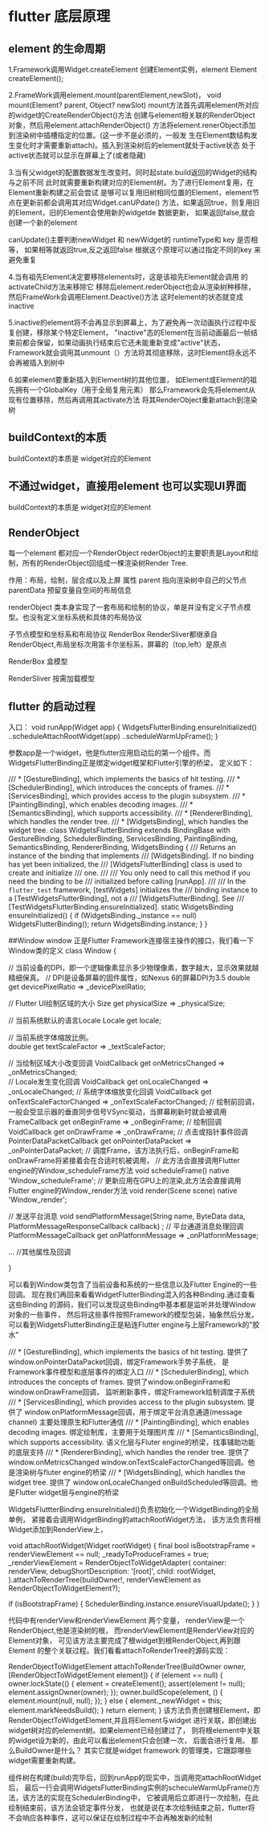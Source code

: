# flutter 底层原理

## element 的生命周期
1.Framework调用Widget.createElement 创建Element实例，element
Element createElement();

2.FrameWork调用element.mount(parentElement,newSlot)，
void mount(Element? parent, Object? newSlot)
mount方法首先调用element所对应的widget的CreateRenderObject()方法
创建与element相关联的RenderObject对象，然后用element.attachRenderObject()
方法将element.renerObject添加到渲染树中插槽指定的位置。(这一步不是必须的，一般发
生在Element数结构发生变化时才需要重新attach)。插入到渲染树后的element就处于active状态
处于active状态就可以显示在屏幕上了(或者隐藏)

3.当有父widget的配置数据发生改变时。同时起state.build返回的Widget的结构与之前不同
此时就需要重新构建对应的Element树。为了进行Element复用，在Element重新构建之前会尝试
是够可以复用旧树相同位置的Element，element节点在更新前都会调用其对应Widget.canUPdate()
方法，如果返回true，则复用旧的Element，旧的Element会使用新的widgetde 数据更新，
如果返回false,就会创建一个新的element

canUpdate()主要判断newWidget 和 newWidget的 runtimeType和 key 是否相等，
如果相等就返回true,反之返回false
根据这个原理可以通过指定不同的key 来避免重复

4.当有祖先Element决定要移除elements时，这是该祖先Element就会调用
的activateChild方法来移除它
移除后element.rederObject也会从渲染树种移除，
然后FrameWork会调用Element.Deactive()方法
这时element的状态就变成inactive

5.inactive的element将不会再显示到屏幕上，为了避免再一次动画执行过程中反复创建，移除某个特定Element，
"inactive"态的Element在当前动画最后一帧结束前都会保留，如果动画执行结束后它还未能重新变成"active"状态，
Framework就会调用其unmount（）方法将其彻底移除，这时Element将永远不会再被插入到树中

6.如果element要重新插入到Element树的其他位置，
如Element或Element的祖先拥有一个GlobalKey（用于全局复用元素）
那么Framework会先将element从现有位置移除，然后再调用其activate方法
将其RenderObject重新attach到渲染树

## buildContext的本质
buildContext的本质是 widget对应的Element


## 不通过widget，直接用element 也可以实现UI界面
buildContext的本质是 widget对应的Element

## RenderObject
每一个element 都对应一个RenderObject
rederObject的主要职责是Layout和绘制，所有的RenderObject回组成一棵渲染树Render Tree.

作用：布局，绘制，层合成以及上屏
属性
parent
   指向渲染树中自己的父节点
parentData
   预留变量自空间的布局信息

renderObject 类本身实现了一套布局和绘制的协议，单是并没有定义子节点模型。也没有定义坐标系统和具体的布局协议


子节点模型和坐标系和布局协议 
RenderBox RenderSliver都继承自RenderObject,布局坐标次用笛卡尔坐标系，屏幕的（top,left）是原点

RenderBox 盒模型

RenderSliver 按需加载模型

## flutter 的启动过程

入口：
void runApp(Widget app) {
WidgetsFlutterBinding.ensureInitialized()
..scheduleAttachRootWidget(app)
..scheduleWarmUpFrame();
}

参数app是一个widget，他是flutter应用启动后的第一个组件。而
WidgetsFlutterBinding正是绑定widget框架和Flutter引擎的桥梁，
定义如下：

/// * [GestureBinding], which implements the basics of hit testing.
/// * [SchedulerBinding], which introduces the concepts of frames.
/// * [ServicesBinding], which provides access to the plugin subsystem.
/// * [PaintingBinding], which enables decoding images.
/// * [SemanticsBinding], which supports accessibility.
/// * [RendererBinding], which handles the render tree.
/// * [WidgetsBinding], which handles the widget tree.
class WidgetsFlutterBinding extends BindingBase with GestureBinding, SchedulerBinding, ServicesBinding, PaintingBinding, SemanticsBinding, RendererBinding, WidgetsBinding {
/// Returns an instance of the binding that implements
/// [WidgetsBinding]. If no binding has yet been initialized, the
/// [WidgetsFlutterBinding] class is used to create and initialize
/// one.
///
/// You only need to call this method if you need the binding to be
/// initialized before calling [runApp].
///
/// In the `flutter_test` framework, [testWidgets] initializes the
/// binding instance to a [TestWidgetsFlutterBinding], not a
/// [WidgetsFlutterBinding]. See
/// [TestWidgetsFlutterBinding.ensureInitialized].
static WidgetsBinding ensureInitialized() {
if (WidgetsBinding._instance == null)
WidgetsFlutterBinding();
return WidgetsBinding.instance;
}
}

##Window
window 正是Flutter Framework连接宿主操作的接口，我们看一下Window类的定义
class Window {

// 当前设备的DPI，即一个逻辑像素显示多少物理像素，数字越大，显示效果就越精细保真。
// DPI是设备屏幕的固件属性，如Nexus 6的屏幕DPI为3.5
double get devicePixelRatio => _devicePixelRatio;

// Flutter UI绘制区域的大小
Size get physicalSize => _physicalSize;

// 当前系统默认的语言Locale
Locale get locale;

// 当前系统字体缩放比例。  
double get textScaleFactor => _textScaleFactor;

// 当绘制区域大小改变回调
VoidCallback get onMetricsChanged => _onMetricsChanged;  
// Locale发生变化回调
VoidCallback get onLocaleChanged => _onLocaleChanged;
// 系统字体缩放变化回调
VoidCallback get onTextScaleFactorChanged => _onTextScaleFactorChanged;
// 绘制前回调，一般会受显示器的垂直同步信号VSync驱动，当屏幕刷新时就会被调用
FrameCallback get onBeginFrame => _onBeginFrame;
// 绘制回调  
VoidCallback get onDrawFrame => _onDrawFrame;
// 点击或指针事件回调
PointerDataPacketCallback get onPointerDataPacket => _onPointerDataPacket;
// 调度Frame，该方法执行后，onBeginFrame和onDrawFrame将紧接着会在合适时机被调用，
// 此方法会直接调用Flutter engine的Window_scheduleFrame方法
void scheduleFrame() native 'Window_scheduleFrame';
// 更新应用在GPU上的渲染,此方法会直接调用Flutter engine的Window_render方法
void render(Scene scene) native 'Window_render';

// 发送平台消息
void sendPlatformMessage(String name,
ByteData data,
PlatformMessageResponseCallback callback) ;
// 平台通道消息处理回调  
PlatformMessageCallback get onPlatformMessage => _onPlatformMessage;

... //其他属性及回调

}

可以看到Window类包含了当前设备和系统的一些信息以及Flutter Engine的一些回调。
现在我们再回来看看WidgetFlutterBinding混入的各种Binding.通过查看这些Binding
的源码，我们可以发现这些Binding中基本都是监听并处理Window对象的一些事件，
然后将这些事件按照Framework的模型包装，抽象然后分发。
可以看到WidgetsFlutterBinding正是粘连Flutter engine与上层Framework的"胶水"

/// * [GestureBinding], which implements the basics of hit testing.
提供了window.onPointerDataPacket回调，绑定Framework手势子系统，
是Framework事件模型和底层事件的绑定入口
/// * [SchedulerBinding], which introduces the concepts of frames.
提供了window.onBeginFrame和window.onDrawFrame回调，
监听刷新事件，绑定Framework绘制调度子系统
/// * [ServicesBinding], which provides access to the plugin subsystem.
提供了 window.onPlatformMessage回调，用于绑定平台消息通道(message channel)
主要处理原生和Flutter通信
/// * [PaintingBinding], which enables decoding images.
绑定绘制库，主要用于处理图片库
/// * [SemanticsBinding], which supports accessibility.
语义化层与Fluter engine的桥梁，找事辅助功能的底层支持
/// * [RendererBinding], which handles the render tree.
提供了window.onMetricsChanged
window.onTextScaleFactorChanged等回调。他是渲染树与fluter engine的桥梁
/// * [WidgetsBinding], which handles the widget tree.
提供了 window.onLocaleChanged
onBuildScheduled等回调。他是Flutter widget层与engine的桥梁

WidgetsFluttterBinding.ensureInitialed()负责初始化一个WidgetBinding的全局单例，
紧接着会调用WidgetBinding的attachRootWidget方法，
该方法负责将根Widget添加到RenderView上，

void attachRootWidget(Widget rootWidget) {
      final bool isBootstrapFrame = renderViewElement == null;
      _readyToProduceFrames = true;
      _renderViewElement = RenderObjectToWidgetAdapter<RenderBox>(
      container: renderView,
      debugShortDescription: '[root]',
      child: rootWidget,
      ).attachToRenderTree(buildOwner!, renderViewElement as RenderObjectToWidgetElement<RenderBox>?);
      
if (isBootstrapFrame) {
      SchedulerBinding.instance.ensureVisualUpdate();
      }
}
                
代码中有renderView和renderViewElement 两个变量，
renderView是一个RenderObject,他是渲染树的根，
而renderViewElement是RenderView对应的Element对象，
可见该方法主要完成了根widget到根RenderObject,再到跟Element
的整个关联过程。我们看看attachToRenderTree的源码实现：

RenderObjectToWidgetElement<T> attachToRenderTree(BuildOwner owner, [RenderObjectToWidgetElement<T> element]) {
  if (element == null) {
    owner.lockState(() {
      element = createElement();
      assert(element != null);
      element.assignOwner(owner);
    });
    owner.buildScope(element, () {
      element.mount(null, null);
    });
  } else {
    element._newWidget = this;
    element.markNeedsBuild();
  }
  return element;
}
该方法负责创建根Element，即RenderObjectToWidgetElement,并且将Element与widget
进行关联，即创建出widget树对应的element树。如果element已经创建过了，
则将根element中关联的widget设为新的，由此可以看出element只会创建一次，
后面会进行复用。
那么BuildOwner是什么？
其实它就是widget framework 的管理类，它跟踪哪些widget需要重新构建。

组件树在构建(build)完毕后，回到runApp的现实中，当调用完attachRootWidget后，
最后一行会调用WidgetsFlutterBinding实例的scheculeWarmUpFrame()方法，该方法的实现在SchedulerBinding中，
它被调用后立即进行一次绘制，在此绘制结束前，该方法会锁定事件分发，
也就是说在本次绘制结束之前，flutter将不会响应各种事件，这可以保证在绘制过程中不会再触发新的绘制